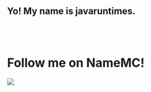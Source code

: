 ## Yo! My name is javaruntimes.


<br />
<br />

<!---  [![Join The Discord server!](http://invidget.switchblade.xyz/BnRqXdzyHw)](https://discord.gg/BnRqXdzyHw) --->

  <p align="center">  
    <h1>Follow me on NameMC!</h1>
    <a href="https://namemc.com/profile/javaruntimes.1/" target="_blank" rel="noopener noreferrer">
      <img src="https://crafatar.com/renders/body/1743be98814d4e7690c0751dcb902fc7">
    </a>
  </p>
